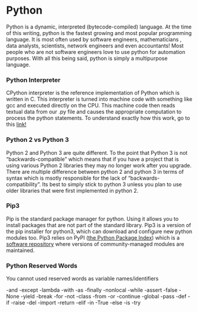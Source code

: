 # Python

Python is a dynamic, interpreted (bytecode-compiled) language. At the time of this writing, python is the fastest growing and most popular programming language. It is most often used by software engineers, mathematicians , data analysts, scientists, network engineers and even accountants! Most people who are not software engineers love to use python for automation purposes. With all this being said, python is simply a multipurpose language. 

### Python Interpreter

CPython interpreter is the reference implementation of Python which is written in C. This interpreter is turned into machine code with something like gcc and executed directly on the CPU. This machine code then reads textual data from our .py file and causes the appropriate computation to process the python statements. To understand exactly how this work, go to this [link!](https://www.youtube.com/watch?v=KsZLPTRSleI)

### Python 2 vs Python 3

Python 2 and Python 3 are quite different. To the point that Python 3 is not “backwards-compatible” which means that if you have a project that is using various Python 2 libraries they may no longer work after you upgrade. There are multiple difference between python 2 and python 3 in terms of syntax which is msotly responsible for the lack of “backwards-compatibility”. Its best to simply stick to python 3 unless you plan to use older libraries that were first implemented in python 2. 

### Pip3

Pip is the standard package manager for python. Using it allows you to install packages that are not part of the standard library. Pip3 is a version of the pip installer for python3, which can download and configure new python modules too. Pip3 relies on PyPI ([the Python Package Index](https://pypi.org/)) which is a [software repository](https://en.wikipedia.org/wiki/Software_repository) where versions of community-managed modules are maintained.

### Python Reserved Words

You cannot used reserved words as variable names/identifiers

-and
-except
-lambda
-with
-as
-finally
-nonlocal
-while
-assert
-false
-None
-yield
-break
-for
-not
-class
-from
-or
-continue
-global
-pass
-def
-if
-raise
-del
-import
-return
-elif
-in
-True
-else
-is
-try
